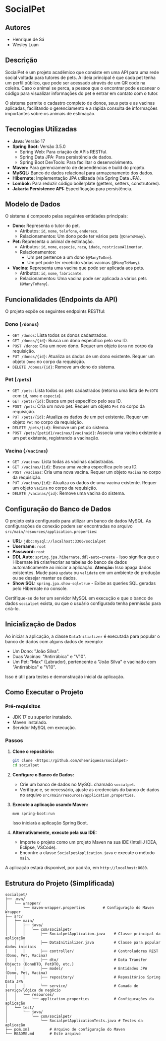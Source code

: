 # SocialPet

## Autores
* Henrique de Sá
* Wesley Luan

## Descrição
SocialPet é um projeto acadêmico que consiste em uma API para uma rede social voltada para tutores de pets. A ideia principal é que cada pet tenha um perfil público, que pode ser acessado através de um QR code na coleira. Caso o animal se perca, a pessoa que o encontrar pode escanear o código para visualizar informações do pet e entrar em contato com o tutor.

O sistema permite o cadastro completo de donos, seus pets e as vacinas aplicadas, facilitando o gerenciamento e a rápida consulta de informações importantes sobre os animais de estimação.

## Tecnologias Utilizadas
* **Java:** Versão 17
* **Spring Boot:** Versão 3.5.0
    * Spring Web: Para criação de APIs RESTful.
    * Spring Data JPA: Para persistência de dados.
    * Spring Boot DevTools: Para facilitar o desenvolvimento.
* **Maven:** Para gerenciamento de dependências e build do projeto.
* **MySQL:** Banco de dados relacional para armazenamento dos dados.
* **Hibernate:** Implementação JPA utilizada (via Spring Data JPA).
* **Lombok:** Para reduzir código boilerplate (getters, setters, construtores).
* **Jakarta Persistence API:** Especificação para persistência.

## Modelo de Dados
O sistema é composto pelas seguintes entidades principais:

* **Dono:** Representa o tutor do pet.
    * Atributos: `id`, `nome`, `telefone`, `endereco`.
    * Relacionamentos: Um dono pode ter vários pets (`@OneToMany`).
* **Pet:** Representa o animal de estimação.
    * Atributos: `id`, `nome`, `especie`, `raca`, `idade`, `restricaoAlimentar`.
    * Relacionamentos:
        * Um pet pertence a um dono (`@ManyToOne`).
        * Um pet pode ter recebido várias vacinas (`@ManyToMany`).
* **Vacina:** Representa uma vacina que pode ser aplicada aos pets.
    * Atributos: `id`, `nome`, `fabricante`.
    * Relacionamentos: Uma vacina pode ser aplicada a vários pets (`@ManyToMany`).

## Funcionalidades (Endpoints da API)

O projeto expõe os seguintes endpoints RESTful:

### Dono (`/donos`)
* `GET /donos`: Lista todos os donos cadastrados.
* `GET /donos/{id}`: Busca um dono específico pelo seu ID.
* `POST /donos`: Cria um novo dono. Requer um objeto `Dono` no corpo da requisição.
* `PUT /donos/{id}`: Atualiza os dados de um dono existente. Requer um objeto `Dono` no corpo da requisição.
* `DELETE /donos/{id}`: Remove um dono do sistema.

### Pet (`/pets`)
* `GET /pets`: Lista todos os pets cadastrados (retorna uma lista de `PetDTO` com `id`, `nome` e `especie`).
* `GET /pets/{id}`: Busca um pet específico pelo seu ID.
* `POST /pets`: Cria um novo pet. Requer um objeto `Pet` no corpo da requisição.
* `PUT /pets/{id}`: Atualiza os dados de um pet existente. Requer um objeto `Pet` no corpo da requisição.
* `DELETE /pets/{id}`: Remove um pet do sistema.
* `POST /pets/{petid}/vacinas/{vacinaid}`: Associa uma vacina existente a um pet existente, registrando a vacinação.

### Vacina (`/vacinas`)
* `GET /vacinas`: Lista todas as vacinas cadastradas.
* `GET /vacinas/{id}`: Busca uma vacina específica pelo seu ID.
* `POST /vacinas`: Cria uma nova vacina. Requer um objeto `Vacina` no corpo da requisição.
* `PUT /vacinas/{id}`: Atualiza os dados de uma vacina existente. Requer um objeto `Vacina` no corpo da requisição.
* `DELETE /vacinas/{id}`: Remove uma vacina do sistema.

## Configuração do Banco de Dados
O projeto está configurado para utilizar um banco de dados MySQL. As configurações de conexão podem ser encontradas no arquivo `src/main/resources/application.properties`:

* **URL:** `jdbc:mysql://localhost:3306/socialpet`
* **Username:** `root`
* **Password:** `root`
* **DDL Auto:** `spring.jpa.hibernate.ddl-auto=create` - Isso significa que o Hibernate irá criar/recriar as tabelas do banco de dados automaticamente ao iniciar a aplicação. **Atenção:** Isso apaga dados existentes. Mude para `update` ou `validate` em um ambiente de produção ou se desejar manter os dados.
* **Show SQL:** `spring.jpa.show-sql=true` - Exibe as queries SQL geradas pelo Hibernate no console.

Certifique-se de ter um servidor MySQL em execução e que o banco de dados `socialpet` exista, ou que o usuário configurado tenha permissão para criá-lo.

## Inicialização de Dados
Ao iniciar a aplicação, a classe `DataInitializer` é executada para popular o banco de dados com alguns dados de exemplo:
* Um Dono: "João Silva".
* Duas Vacinas: "Antirrábica" e "V10".
* Um Pet: "Max" (Labrador), pertencente a "João Silva" e vacinado com "Antirrábica" e "V10".

Isso é útil para testes e demonstração inicial da aplicação.

## Como Executar o Projeto

### Pré-requisitos
* JDK 17 ou superior instalado.
* Maven instalado.
* Servidor MySQL em execução.

### Passos
1.  **Clone o repositório:**
    ```bash
    git clone <https://github.com/ohenriquesa/socialpet>
    cd socialpet
    ```
2.  **Configure o Banco de Dados:**
    * Crie um banco de dados no MySQL chamado `socialpet`.
    * Verifique e, se necessário, ajuste as credenciais do banco de dados no arquivo `src/main/resources/application.properties`.

3.  **Execute a aplicação usando Maven:**
    ```bash
    mvn spring-boot:run
    ```
    Isso iniciará a aplicação Spring Boot.

4.  **Alternativamente, execute pela sua IDE:**
    * Importe o projeto como um projeto Maven na sua IDE (IntelliJ IDEA, Eclipse, VSCode).
    * Encontre a classe `SocialpetApplication.java` e execute o método `main`.

A aplicação estará disponível, por padrão, em `http://localhost:8080`.

## Estrutura do Projeto (Simplificada)

```text
socialpet/
├── .mvn/
│   └── wrapper/
│       └── maven-wrapper.properties        # Configuração do Maven Wrapper
├── src/
│   ├── main/
│   │   ├── java/
│   │   │   └── com/socialpet/
│   │   │       ├── SocialpetApplication.java    # Classe principal da aplicação
│   │   │       ├── DataInitializer.java         # Classe para popular dados iniciais
│   │   │       ├── controller/                  # Controladores REST (Dono, Pet, Vacina)
│   │   │       ├── dto/                         # Data Transfer Objects (DonoDTO, PetDTO, etc.)
│   │   │       ├── model/                       # Entidades JPA (Dono, Pet, Vacina)
│   │   │       ├── repository/                  # Repositórios Spring Data JPA
│   │   │       └── service/                     # Camada de serviço/lógica de negócio
│   │   └── resources/
│   │       └── application.properties           # Configurações da aplicação
│   └── test/
│       └── java/
│           └── com/socialpet/
│               └── SocialpetApplicationTests.java # Testes da aplicação
├── pom.xml         # Arquivo de configuração do Maven
└── README.md       # Este arquivo
